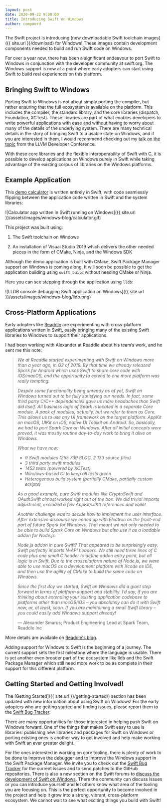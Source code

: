 ```yaml
---
layout: post
date: 2020-09-22 9:00:00
title: Introducing Swift on Windows
author: compnerd
---
```


The Swift project is introducing [new downloadable Swift toolchain images]({{ site.url }}/download) for Windows!  These images contain development components needed to build and run Swift code on Windows.

For over a year now, there has been a significant endeavour to port Swift to Windows in conjunction with the developer community at swift.org.  The Windows support is now at a point where early adopters can start using Swift to build real experiences on this platform.

## Bringing Swift to Windows

Porting Swift to Windows is not about simply porting the compiler, but rather ensuring that the full ecosystem is available on the platform.  This includes the compiler, the standard library, and the core libraries (dispatch, Foundation, XCTest).  These libraries are part of what enables developers to write powerful applications with ease and without having to worry about many of the details of the underlying system.  There are many technical details in the story of bringing Swift to a usable state on Windows, and if you are interested in them, I would recommend checking out my [talk on the topic](https://www.youtube.com/watch?v=Zjlxa1NIfJc) from the LLVM Developer Conference.

With these core libraries and the flexible interoperability of Swift with C, it is possible to develop applications on Windows purely in Swift while taking advantage of the existing corpus of libraries on the Windows platforms.

## Example Application

This [demo calculator](https://github.com/compnerd/swift-win32/blob/ed4993f7cbb284a83ee77fcecdc2570cf24355e4/Examples/Calculator/Calculator.swift) is written entirely in Swift, with code seamlessly flipping between the application code written in Swift and the system libraries:

![Calculator app written in Swift running on Windows]({{ site.url }}/assets/images/windows-blog/calculator.gif)

This project was built using:

1. The Swift toolchain on Windows

2. An installation of Visual Studio 2019 which delivers the other needed pieces in the form of CMake, Ninja, and the Windows SDK

Although the demo application is built with CMake, Swift Package Manager support on Windows is coming along.  It will soon be possible to get the application building using `swift build` without needing CMake or Ninja.

Here you can see stepping through the application using `lldb`:

![LLDB console debugging Swift application on Windows]({{ site.url }}/assets/images/windows-blog/lldb.png)

## Cross-Platform Applications

Early adopters like [Readdle](https://readdle.com/) are experimenting with cross-platform applications written in Swift, easily bringing many of the existing Swift libraries to Windows to support their applications.

I had been working with Alexander at Readdle about his team’s work, and he sent me this note:

> *We at Readdle started experimenting with Swift on Windows more than a year ago, in Q2 of 2019. By that time we already released Spark for Android which uses Swift to share core code with iOS/macOS, and the opportunity to extend to one more platform was really tempting.*
>
> *Despite some functionality being unready as of yet, Swift on Windows turned out to be fully satisfying our needs. In fact, some third party C/C++ dependencies gave us more headaches than Swift did itself. All business logic of Spark is located in a separate Core module. A pack of modules, actually, but we refer to them as Core. This allows us to use any UI framework on the target platform: AppKit on macOS, UIKit on iOS, native UI Toolkit on Android. So, basically, we had to port Spark Core on Windows. After all initial concepts were proved, it was mostly routine day-to-day work to bring it alive on Windows.*
>
> *What we have now:*
>
> - *9 Swift modules (255 739 SLOC, 2 133 source files)*
> - *3 third party swift modules*
> - *1452 tests (powered by XCTest)*
> - *Windows-based CI to keep all tests green*
> - *Heterogenous build system (partially CMake, partially custom scripts)*
>
> *As a good example, pure Swift modules like CryptoSwift and OAuthSwift almost worked right out of the box. We did trivial imports adjustment, excluded a few AppKit/UIKit references and voilà!*
>
> *Another challenge was to decide how to implement the user interface. After extensive discourse we ended up with Electron as the front-end part of future Spark for Windows. That meant we not only needed to be able to build Spark Core on Windows but also use it as a loadable addon for Node.js.*
>
> *Node.js addon in pure Swift? That appeared to be surprisingly easy. Swift perfectly imports N-API headers. We still need three lines of C code plus one small C header to define addon entry point, but all logic is in Swift. Due to the crossplatform nature of Node.js, we were able to use macOS as a development platform with Xcode as IDE, and then use the agility of CMake to build the same code on Windows.*
>
> *Since the first day we started, Swift on Windows did a giant step forward in terms of platform support and stability. I’d say, if you are thinking about extending your existing application codebase to platforms other than macOS/iOS – you absolutely can do it with Swift now, or, at least, soon. If you are maintaining a small Swift library – you could easily add Windows support already!*
>
> — Alexander Smarus; Product Engineering Lead at Spark Team, Readdle Inc

More details are available on [Readdle's blog](https://sparkmailapp.com/blog/swift-windows).

Adding support for Windows to Swift is the beginning of a journey.  The current support sets the first milestone where the language is usable.  There is yet another even broader part of the ecosystem like lldb and the Swift Package Manager which still need more work to be as complete in their support for this different platform.

## Getting Started and Getting Involved!

The [Getting Started]({{ site.url }}/getting-started/) section has been updated with new information about using Swift on Windows!  For the early adopters who are getting started and finding issues, please report them to the [Swift Bug Tracker](https://bugs.swift.org).

There are many opportunities for those interested in helping push Swift on Windows forward.  One of the things that makes Swift easy to use is libraries: publishing new libraries and packages for Swift on Windows or porting existing ones is another way to get involved and help make working with Swift an ever greater delight.

For the ones interested in working on core tooling, there is plenty of work to be done to improve the debugger and to improve the Windows support in the Swift Package Manager.  We invite you to check out the [Swift Bug Tracker](https://bugs.swift.org) for the current issues and to send patches to the GitHub repositories.  There is also a new section on the Swift forums to [discuss the development of Swift on Windows](https://forums.swift.org/c/development/windows/67).  There the community can discuss issues or you can introduce yourself and let others know what area of the tooling you are focusing on.  This is the perfect opportunity to become involved in the project and help it grow into a strong, vibrant, cross-platform ecosystem.  We cannot wait to see what exciting things you build with Swift!